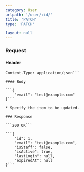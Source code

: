 ```yaml
---
category: User
urlpath: '/user/:id/'
title: 'PATCH'
type: 'PATCH'

layout: null
---
```


### Request

#### Header

```Authorization: Token f887e65a51fd169ae5f69fdd9d8a26152fd98385
Content-Type: application/json```

#### Body

```{
	"email": "test@example.com"
}```

* Specify the item to be updated.

### Response

```200 OK```

```{
    "id": 1,
    "email": "test@example.com",
    "isStaff": false,
    "isActive": true,
    "lastLogin": null,
    "expiredAt": null
}```

